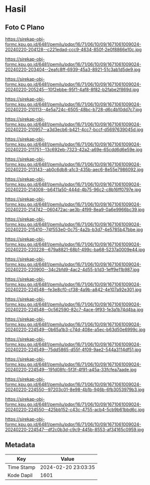 # Hasil

## Foto C Plano

https://sirekap-obj-formc.kpu.go.id/6481/pemilu/pdpr/16/71/06/10/09/1671061009024-20240220-204128--c221edad-ccc9-4634-850f-2e0f8866e10c.jpg

https://sirekap-obj-formc.kpu.go.id/6481/pemilu/pdpr/16/71/06/10/09/1671061009024-20240220-203404--2eafc8ff-6939-45a3-8921-51c3ab1d5de9.jpg

https://sirekap-obj-formc.kpu.go.id/6481/pemilu/pdpr/16/71/06/10/09/1671061009024-20240220-205245--10f2ebbe-95f1-4af8-8f82-b2fabe2f869d.jpg

https://sirekap-obj-formc.kpu.go.id/6481/pemilu/pdpr/16/71/06/10/09/1671061009024-20240220-210113--4e5a724c-6505-48bc-b728-d6c4b10dd7c7.jpg

https://sirekap-obj-formc.kpu.go.id/6481/pemilu/pdpr/16/71/06/10/09/1671061009024-20240220-210957--a3d3ecb6-b421-4cc7-bccf-d5697639045d.jpg

https://sirekap-obj-formc.kpu.go.id/6481/pemilu/pdpr/16/71/06/10/09/1671061009024-20240220-211751--13c692eb-7323-42a2-a69e-65cdd6d6e59e.jpg

https://sirekap-obj-formc.kpu.go.id/6481/pemilu/pdpr/16/71/06/10/09/1671061009024-20240220-213143--ab0c6db8-a1c3-435b-aec6-8e55e7986092.jpg

https://sirekap-obj-formc.kpu.go.id/6481/pemilu/pdpr/16/71/06/10/09/1671061009024-20240220-214008--b6411a50-444d-4b75-96c2-c8b16ff0797e.jpg

https://sirekap-obj-formc.kpu.go.id/6481/pemilu/pdpr/16/71/06/10/09/1671061009024-20240220-214742--060472ac-ae3b-4f99-8ea9-0a6e9966bc39.jpg

https://sirekap-obj-formc.kpu.go.id/6481/pemilu/pdpr/16/71/06/10/09/1671061009024-20240220-215410--74f553e0-0c75-4a2b-b3d7-4e5785b47bbe.jpg

https://sirekap-obj-formc.kpu.go.id/6481/pemilu/pdpr/16/71/06/10/09/1671061009024-20240220-220228--679a8821-68b1-499c-ba68-5237a0009e44.jpg

https://sirekap-obj-formc.kpu.go.id/6481/pemilu/pdpr/16/71/06/10/09/1671061009024-20240220-220900--34c2bfd9-4ac2-4d55-b1d3-1eff9e11b987.jpg

https://sirekap-obj-formc.kpu.go.id/6481/pemilu/pdpr/16/71/06/10/09/1671061009024-20240220-224548--fe3e8cf0-cf38-4a9b-a842-4e107a92e301.jpg

https://sirekap-obj-formc.kpu.go.id/6481/pemilu/pdpr/16/71/06/10/09/1671061009024-20240220-224548--0c562590-82c7-4ace-9f93-1e3a1b74d4ba.jpg

https://sirekap-obj-formc.kpu.go.id/6481/pemilu/pdpr/16/71/06/10/09/1671061009024-20240220-224549--0b65a1b3-c74d-408e-a5ec-b63d50e6999c.jpg

https://sirekap-obj-formc.kpu.go.id/6481/pemilu/pdpr/16/71/06/10/09/1671061009024-20240220-224549--75dd5865-d55f-4f09-9ae2-544a3114df51.jpg

https://sirekap-obj-formc.kpu.go.id/6481/pemilu/pdpr/16/71/06/10/09/1671061009024-20240220-224549--191d08fc-5f3f-4f91-a45a-33fcfea7aade.jpg

https://sirekap-obj-formc.kpu.go.id/6481/pemilu/pdpr/16/71/06/10/09/1671061009024-20240220-224550--97203c01-8e98-4b1b-946b-6fb3053979b3.jpg

https://sirekap-obj-formc.kpu.go.id/6481/pemilu/pdpr/16/71/06/10/09/1671061009024-20240220-224550--425bb152-c43c-4755-acb4-5cb9b61bbd6c.jpg

https://sirekap-obj-formc.kpu.go.id/6481/pemilu/pdpr/16/71/06/10/09/1671061009024-20240220-224547--df2c0b3d-c9c9-445b-8553-af34165c0959.jpg


## Metadata

| Key        | Value               |
| ---------- | ------------------- |
| Time Stamp | 2024-02-20 23:03:35 |
| Kode Dapil | 1601                |



